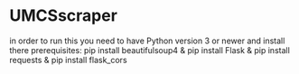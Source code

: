 # UMCSscraper
in order to run this you need to have Python version 3 or newer and install there prerequisites:
pip install beautifulsoup4 & pip install Flask & pip install requests & pip install flask_cors
